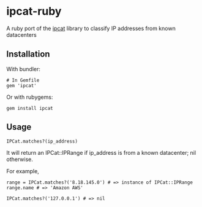 # ipcat-ruby

A ruby port of the [ipcat](https://github.com/client9/ipcat) library to classify IP addresses from known datacenters

## Installation

With bundler:

    # In Gemfile
    gem 'ipcat'

Or with rubygems:

    gem install ipcat

## Usage

    IPCat.matches?(ip_address)

It will return an IPCat::IPRange if ip_address is from a known datacenter; nil otherwise.

For example,

    range = IPCat.matches?('8.18.145.0') # => instance of IPCat::IPRange
    range.name # => 'Amazon AWS'

    IPCat.matches?('127.0.0.1') # => nil

